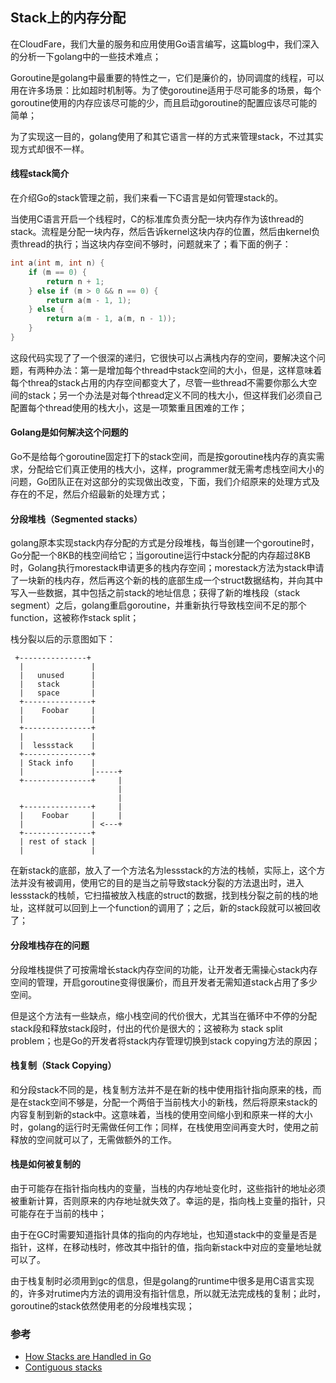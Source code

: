 ## Stack上的内存分配

在CloudFare，我们大量的服务和应用使用Go语言编写，这篇blog中，我们深入的分析一下golang中的一些技术难点；

Goroutine是golang中最重要的特性之一，它们是廉价的，协同调度的线程，可以用在许多场景：比如超时机制等。为了使goroutine适用于尽可能多的场景，每个goroutine使用的内存应该尽可能的少，而且启动goroutine的配置应该尽可能的简单；

为了实现这一目的，golang使用了和其它语言一样的方式来管理stack，不过其实现方式却很不一样。

#### 线程stack简介

在介绍Go的stack管理之前，我们来看一下C语言是如何管理stack的。

当使用C语言开启一个线程时，C的标准库负责分配一块内存作为该thread的stack。流程是分配一块内存，然后告诉kernel这块内存的位置，然后由kernel负责thread的执行；当这块内存空间不够时，问题就来了；看下面的例子：

```C
int a(int m, int n) {
	if (m == 0) {
		return n + 1;
	} else if (m > 0 && n == 0) {
		return a(m - 1, 1);
	} else {
		return a(m - 1, a(m, n - 1));
	}
}

```

这段代码实现了了一个很深的递归，它很快可以占满栈内存的空间，要解决这个问题，有两种办法：第一是增加每个thread中stack空间的大小，但是，这样意味着每个threa的stack占用的内存空间都变大了，尽管一些thread不需要你那么大空间的stack；另一个办法是对每个thread定义不同的栈大小，但这样我们必须自己配置每个thread使用的栈大小，这是一项繁重且困难的工作；

#### Golang是如何解决这个问题的

Go不是给每个goroutine固定打下的stack空间，而是按goroutine栈内存的真实需求，分配给它们真正使用的栈大小，这样，programmer就无需考虑栈空间大小的问题，Go团队正在对这部分的实现做出改变，下面，我们介绍原来的处理方式及存在的不足，然后介绍最新的处理方式；

#### 分段堆栈（Segmented stacks）

golang原本实现stack内存分配的方式是分段堆栈，每当创建一个goroutine时，Go分配一个8KB的栈空间给它；当goroutine运行中stack分配的内存超过8KB时，Golang执行morestack申请更多的栈内存空间；morestack方法为stack申请了一块新的栈内存，然后再这个新的栈的底部生成一个struct数据结构，并向其中写入一些数据，其中包括之前stack的地址信息；获得了新的堆栈段（stack segment）之后，golang重启goroutine，并重新执行导致栈空间不足的那个function，这被称作stack split；

栈分裂以后的示意图如下：

```Shell
 +---------------+
  |               |
  |   unused      |
  |   stack       |
  |   space       |
  +---------------+
  |    Foobar     |
  |               |
  +---------------+
  |               |
  |  lessstack    |
  +---------------+
  | Stack info    |
  |               |-----+
  +---------------+     |
                        |
                        |
  +---------------+     |
  |    Foobar     |     |
  |               | <---+
  +---------------+
  | rest of stack |
  |               |
```

在新stack的底部，放入了一个方法名为lessstack的方法的栈帧，实际上，这个方法并没有被调用，使用它的目的是当之前导致stack分裂的方法退出时，进入lessstack的栈帧，它扫描被放入栈底的struct的数据，找到栈分裂之前的栈的地址，这样就可以回到上一个function的调用了；之后，新的stack段就可以被回收了；

#### 分段堆栈存在的问题

分段堆栈提供了可按需增长stack内存空间的功能，让开发者无需操心stack内存空间的管理，开启goroutine变得很廉价，而且开发者无需知道stack占用了多少空间。

但是这个方法有一些缺点，缩小栈空间的代价很大，尤其当在循环中不停的分配stack段和释放stack段时，付出的代价是很大的；这被称为 stack split problem；也是Go的开发者将stack内存管理切换到stack copying方法的原因；

#### 栈复制（Stack Copying）

和分段stack不同的是，栈复制方法并不是在新的栈中使用指针指向原来的栈，而是在stack空间不够是，分配一个两倍于当前栈大小的新栈，然后将原来stack的内容复制到新的stack中。这意味着，当栈的使用空间缩小到和原来一样的大小时，golang的运行时无需做任何工作；同样，在栈使用空间再变大时，使用之前释放的空间就可以了，无需做额外的工作。


#### 栈是如何被复制的

由于可能存在指针指向栈内的变量，当栈的内存地址变化时，这些指针的地址必须被重新计算，否则原来的内存地址就失效了。幸运的是，指向栈上变量的指针，只可能存在于当前的栈中；

由于在GC时需要知道指针具体的指向的内存地址，也知道stack中的变量是否是指针，这样，在移动栈时，修改其中指针的值，指向新stack中对应的变量地址就可以了。

由于栈复制时必须用到gc的信息，但是golang的runtime中很多是用C语言实现的，许多对rutime内方法的调用没有指针信息，所以就无法完成栈的复制；此时，goroutine的stack依然使用老的分段堆栈实现；




### 参考

- [How Stacks are Handled in Go](https://blog.cloudflare.com/how-stacks-are-handled-in-go/)
- [Contiguous stacks](https://docs.google.com/document/d/1wAaf1rYoM4S4gtnPh0zOlGzWtrZFQ5suE8qr2sD8uWQ/pub)